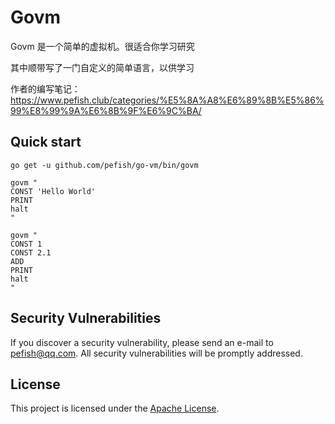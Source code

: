# Govm

Govm 是一个简单的虚拟机。很适合你学习研究

其中顺带写了一门自定义的简单语言，以供学习

作者的编写笔记：https://www.pefish.club/categories/%E5%8A%A8%E6%89%8B%E5%86%99%E8%99%9A%E6%8B%9F%E6%9C%BA/

## Quick start

```shell script
go get -u github.com/pefish/go-vm/bin/govm

govm "
CONST 'Hello World'
PRINT 
halt
"

govm "
CONST 1
CONST 2.1
ADD
PRINT 
halt
"
```


## Security Vulnerabilities

If you discover a security vulnerability, please send an e-mail to [pefish@qq.com](mailto:pefish@qq.com). All security vulnerabilities will be promptly addressed.

## License

This project is licensed under the [Apache License](LICENSE).



